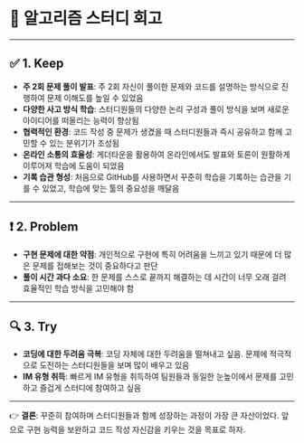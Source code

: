 # 📝 알고리즘 스터디 회고

---

## ✅ 1. Keep
- **주 2회 문제 풀이 발표**: 주 2회 자신이 풀이한 문제와 코드를 설명하는 방식으로 진행하여 문제 이해도를 높일 수 있었음  
- **다양한 사고 방식 학습**: 스터디원들의 다양한 논리 구성과 풀이 방식을 보며 새로운 아이디어를 떠올리는 능력이 향상됨  
- **협력적인 환경**: 코드 작성 중 문제가 생겼을 때 스터디원들과 즉시 공유하고 함께 고민할 수 있는 분위기가 조성됨  
- **온라인 소통의 효율성**: 게더타운을 활용하여 온라인에서도 발표와 토론이 원활하게 이루어져 학습에 도움이 되었음  
- **기록 습관 형성**: 처음으로 GitHub를 사용하면서 꾸준히 학습을 기록하는 습관을 기를 수 있었고, 학습에 맞는 툴의 중요성을 깨달음  

---

## ❗ 2. Problem
- **구현 문제에 대한 약점**: 개인적으로 구현에 특히 어려움을 느끼고 있기 때문에 더 많은 문제를 접해보는 것이 중요하다고 판단
- **풀이 시간 과다 소요**: 한 문제를 스스로 끝까지 해결하는 데 시간이 너무 오래 걸려 효율적인 학습 방식을 고민해야 함  

---

## 🔍 3. Try
- **코딩에 대한 두려움 극복**: 코딩 자체에 대한 두려움을 떨쳐내고 싶음. 문제에 적극적으로 도전하는 스터디원들을 보며 많이 배우고 있음 
- **IM 유형 취득**: 빠르게 IM 유형을 취득하여 팀원들과 동일한 눈높이에서 문제를 고민하고 즐겁게 스터디에 참여하고 싶음  

---

👉 **결론**: 꾸준히 참여하며 스터디원들과 함께 성장하는 과정이 가장 큰 자산이었다. 앞으로 구현 능력을 보완하고 코드 작성 자신감을 키우는 것을 목표로 하자.